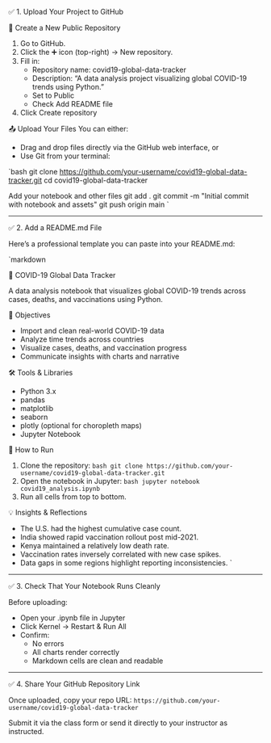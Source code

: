 ✅ 1. Upload Your Project to GitHub

🔧 Create a New Public Repository
1. Go to GitHub.
2. Click the ➕ icon (top-right) → New repository.
3. Fill in:
   - Repository name: covid19-global-data-tracker
   - Description: “A data analysis project visualizing global COVID-19 trends using Python.”
   - Set to Public
   - Check Add README file
4. Click Create repository

📤 Upload Your Files
You can either:
- Drag and drop files directly via the GitHub web interface, or
- Use Git from your terminal:

`bash
git clone https://github.com/your-username/covid19-global-data-tracker.git
cd covid19-global-data-tracker

Add your notebook and other files
git add .
git commit -m "Initial commit with notebook and assets"
git push origin main
`

---

✅ 2. Add a README.md File

Here’s a professional template you can paste into your README.md:

`markdown

🧠 COVID-19 Global Data Tracker

A data analysis notebook that visualizes global COVID-19 trends across cases, deaths, and vaccinations using Python.

📌 Objectives

- Import and clean real-world COVID-19 data
- Analyze time trends across countries
- Visualize cases, deaths, and vaccination progress
- Communicate insights with charts and narrative

🛠️ Tools & Libraries

- Python 3.x
- pandas
- matplotlib
- seaborn
- plotly (optional for choropleth maps)
- Jupyter Notebook

🚀 How to Run

1. Clone the repository:
   `bash
   git clone https://github.com/your-username/covid19-global-data-tracker.git
   `
2. Open the notebook in Jupyter:
   `bash
   jupyter notebook covid19_analysis.ipynb
   `
3. Run all cells from top to bottom.

💡 Insights & Reflections

- The U.S. had the highest cumulative case count.
- India showed rapid vaccination rollout post mid-2021.
- Kenya maintained a relatively low death rate.
- Vaccination rates inversely correlated with new case spikes.
- Data gaps in some regions highlight reporting inconsistencies.
`

---

✅ 3. Check That Your Notebook Runs Cleanly

Before uploading:
- Open your .ipynb file in Jupyter
- Click Kernel → Restart & Run All
- Confirm:
  - No errors
  - All charts render correctly
  - Markdown cells are clean and readable

---

✅ 4. Share Your GitHub Repository Link

Once uploaded, copy your repo URL:
`
https://github.com/your-username/covid19-global-data-tracker
`

Submit it via the class form or send it directly to your instructor as instructed.
